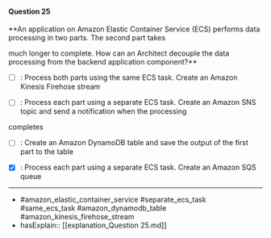 #### Question  25

**An application on Amazon Elastic Container Service (ECS) performs data processing in two parts. The second part takes

much longer to complete. How can an Architect decouple the data processing from the backend application component?**

- [ ] :  Process both parts using the same ECS task. Create an Amazon Kinesis Firehose stream

- [ ] :  Process each part using a separate ECS task. Create an Amazon SNS topic and send a notification when the processing

completes

- [ ] :  Create an Amazon DynamoDB table and save the output of the first part to the table

- [x] :  Process each part using a separate ECS task. Create an Amazon SQS queue

----

- #amazon_elastic_container_service #separate_ecs_task #same_ecs_task #amazon_dynamodb_table #amazon_kinesis_firehose_stream
- hasExplain:: [[explanation_Question  25.md]]
